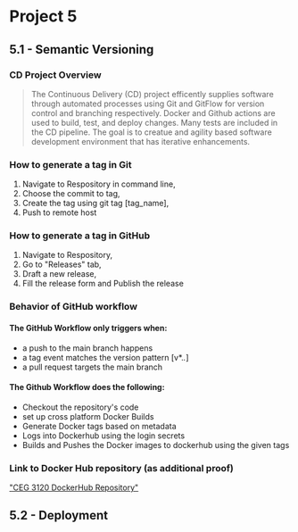 # Project 5
## 5.1 - Semantic Versioning
### CD Project Overview
> The Continuous Delivery (CD) project efficently supplies software through automated processes using Git and GitFlow for version control and branching respectively. Docker and Github actions are used to build, test, and deploy changes. Many tests are included in the CD pipeline. The goal is to creatue and agility based software development environment that has iterative enhancements. 

### How to generate a tag in Git

1. Navigate to Respository in command line,
2. Choose the commit to tag,
3. Create the tag using git tag [tag_name],
4. Push to remote host

### How to generate a tag in GitHub

1. Navigate to Respository,
2. Go to "Releases" tab,
3. Draft a new release,
4. Fill the release form and Publish the release

### Behavior of GitHub workflow

#### The GitHub Workflow only triggers when:
* a push to the main branch happens
* a tag event matches the version pattern [v*.*.*]
* a pull request targets the main branch

#### The Github Workflow does the following:
* Checkout the repository's code
* set up cross platform Docker Builds
* Generate Docker tags based on metadata
* Logs into Dockerhub using the login secrets
* Builds and Pushes the Docker images to dockerhub using the given tags

### Link to Docker Hub repository (as additional proof)

["CEG 3120 DockerHub Repository"](https://hub.docker.com/repository/docker/theno2milk/ceg3120/general)

## 5.2 - Deployment
